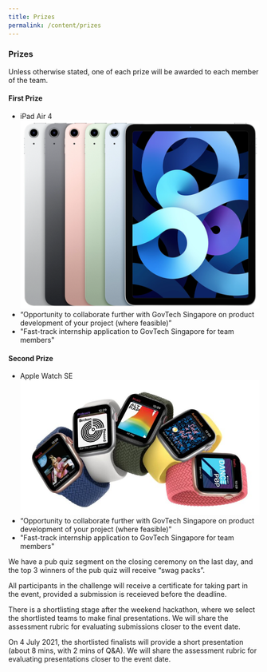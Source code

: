 ```yaml
---
title: Prizes
permalink: /content/prizes
---
```


### **Prizes**
<!-- TODO don't forget to downsize the pictures! -->
Unless otherwise stated, one of each prize will be awarded to each member of the team.

#### **First Prize**
- iPad Air 4
![ipad-air](images/ipad_air.png)
- “Opportunity to collaborate further with GovTech Singapore on product development of your project (where feasible)”
- "Fast-track internship application to GovTech Singapore for team members"

#### **Second Prize**
- Apple Watch SE
![apple-watch](images/rsz_apple_watch.jpg)
- “Opportunity to collaborate further with GovTech Singapore on product development of your project (where feasible)”
- "Fast-track internship application to GovTech Singapore for team members"

We have a pub quiz segment on the closing ceremony on the last day, and the top 3 winners of the pub quiz will receive “swag packs”.

All participants in the challenge will receive a certificate for taking part in the event, provided a submission is receieved before the deadline.

There is a shortlisting stage after the weekend hackathon, where we select the shortlisted teams to make final presentations. We will share the assessment rubric for evaluating submissions closer to the event date.

On 4 July 2021, the shortlisted finalists will provide a short presentation (about 8 mins, with 2 mins of Q&A). We will share the assessment rubric for evaluating presentations closer to the event date.